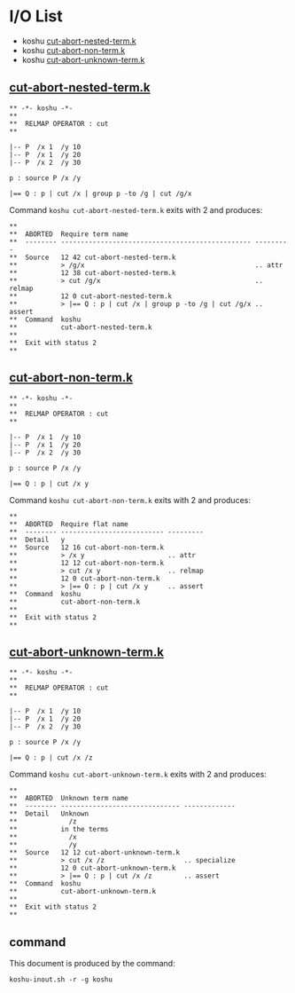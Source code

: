 # I/O List

- koshu [cut-abort-nested-term.k](#cut-abort-nested-termk)
- koshu [cut-abort-non-term.k](#cut-abort-non-termk)
- koshu [cut-abort-unknown-term.k](#cut-abort-unknown-termk)



## [cut-abort-nested-term.k](cut-abort-nested-term.k)

```
** -*- koshu -*-
**
**  RELMAP OPERATOR : cut
**

|-- P  /x 1  /y 10
|-- P  /x 1  /y 20
|-- P  /x 2  /y 30

p : source P /x /y

|== Q : p | cut /x | group p -to /g | cut /g/x
```

Command `koshu cut-abort-nested-term.k` exits with 2 and produces:

```
**
**  ABORTED  Require term name
**  -------- ------------------------------------------------ ---------
**  Source   12 42 cut-abort-nested-term.k
**           > /g/x                                           .. attr
**           12 38 cut-abort-nested-term.k
**           > cut /g/x                                       .. relmap
**           12 0 cut-abort-nested-term.k
**           > |== Q : p | cut /x | group p -to /g | cut /g/x .. assert
**  Command  koshu
**           cut-abort-nested-term.k
**
**  Exit with status 2
**
```



## [cut-abort-non-term.k](cut-abort-non-term.k)

```
** -*- koshu -*-
**
**  RELMAP OPERATOR : cut
**

|-- P  /x 1  /y 10
|-- P  /x 1  /y 20
|-- P  /x 2  /y 30

p : source P /x /y

|== Q : p | cut /x y
```

Command `koshu cut-abort-non-term.k` exits with 2 and produces:

```
**
**  ABORTED  Require flat name
**  -------- -------------------------- ---------
**  Detail   y
**  Source   12 16 cut-abort-non-term.k
**           > /x y                     .. attr
**           12 12 cut-abort-non-term.k
**           > cut /x y                 .. relmap
**           12 0 cut-abort-non-term.k
**           > |== Q : p | cut /x y     .. assert
**  Command  koshu
**           cut-abort-non-term.k
**
**  Exit with status 2
**
```



## [cut-abort-unknown-term.k](cut-abort-unknown-term.k)

```
** -*- koshu -*-
**
**  RELMAP OPERATOR : cut
**

|-- P  /x 1  /y 10
|-- P  /x 1  /y 20
|-- P  /x 2  /y 30

p : source P /x /y

|== Q : p | cut /x /z
```

Command `koshu cut-abort-unknown-term.k` exits with 2 and produces:

```
**
**  ABORTED  Unknown term name
**  -------- ------------------------------ -------------
**  Detail   Unknown
**             /z
**           in the terms
**             /x
**             /y
**  Source   12 12 cut-abort-unknown-term.k
**           > cut /x /z                    .. specialize
**           12 0 cut-abort-unknown-term.k
**           > |== Q : p | cut /x /z        .. assert
**  Command  koshu
**           cut-abort-unknown-term.k
**
**  Exit with status 2
**
```



## command

This document is produced by the command:

```
koshu-inout.sh -r -g koshu
```
